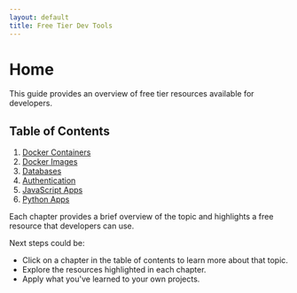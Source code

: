 ```yaml
---
layout: default
title: Free Tier Dev Tools
---
```


# Home

This guide provides an overview of free tier resources available for developers.

## Table of Contents

1. [Docker Containers](./docker_containers.md)
2. [Docker Images](./docker_images.md)
3. [Databases](./databases.md)
4. [Authentication](./authentication.md)
5. [JavaScript Apps](./js_apps.md)
6. [Python Apps](./py_apps.md)

Each chapter provides a brief overview of the topic and highlights a free resource that developers can use.

Next steps could be:

- Click on a chapter in the table of contents to learn more about that topic.
- Explore the resources highlighted in each chapter.
- Apply what you've learned to your own projects.